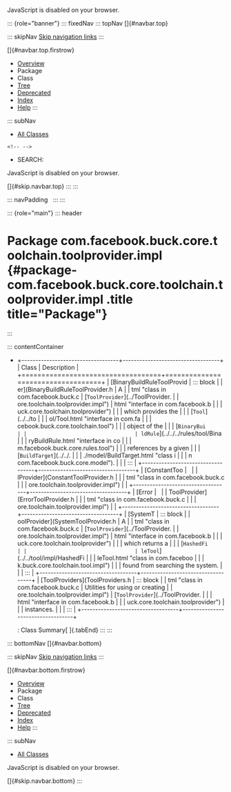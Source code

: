 <div>

JavaScript is disabled on your browser.

</div>

::: {role="banner"}
::: fixedNav
::: topNav
[]{#navbar.top}

::: skipNav
[Skip navigation links](#skip.navbar.top "Skip navigation links")
:::

[]{#navbar.top.firstrow}

-   [Overview](../../../../../../../index.html)
-   Package
-   Class
-   [Tree](package-tree.html)
-   [Deprecated](../../../../../../../deprecated-list.html)
-   [Index](../../../../../../../index-all.html)
-   [Help](../../../../../../../help-doc.html)
:::

::: subNav
-   [All Classes](../../../../../../../allclasses.html)

```{=html}
<!-- -->
```
-   SEARCH:

<div>

<div>

JavaScript is disabled on your browser.

</div>

</div>

[]{#skip.navbar.top}
:::
:::

::: navPadding
 
:::
:::

::: {role="main"}
::: header
# Package com.facebook.buck.core.toolchain.toolprovider.impl {#package-com.facebook.buck.core.toolchain.toolprovider.impl .title title="Package"}
:::

::: contentContainer
-   +-----------------------------------+-----------------------------------+
    | Class                             | Description                       |
    +===================================+===================================+
    | [BinaryBuildRuleToolProvid        | ::: block                         |
    | er](BinaryBuildRuleToolProvider.h | A                                 |
    | tml "class in com.facebook.buck.c | [`ToolProvider`](../ToolProvider. |
    | ore.toolchain.toolprovider.impl") | html "interface in com.facebook.b |
    |                                   | uck.core.toolchain.toolprovider") |
    |                                   | which provides the                |
    |                                   | [`Tool`](../../to                 |
    |                                   | ol/Tool.html "interface in com.fa |
    |                                   | cebook.buck.core.toolchain.tool") |
    |                                   | object of the                     |
    |                                   | [`BinaryBui                       |
    |                                   | ldRule`](../../../rules/tool/Bina |
    |                                   | ryBuildRule.html "interface in co |
    |                                   | m.facebook.buck.core.rules.tool") |
    |                                   | references by a given             |
    |                                   | [`BuildTarget`](../../.           |
    |                                   | ./model/BuildTarget.html "class i |
    |                                   | n com.facebook.buck.core.model"). |
    |                                   | :::                               |
    +-----------------------------------+-----------------------------------+
    | [ConstantToo                      |                                   |
    | lProvider](ConstantToolProvider.h |                                   |
    | tml "class in com.facebook.buck.c |                                   |
    | ore.toolchain.toolprovider.impl") |                                   |
    +-----------------------------------+-----------------------------------+
    | [Error                            |                                   |
    | ToolProvider](ErrorToolProvider.h |                                   |
    | tml "class in com.facebook.buck.c |                                   |
    | ore.toolchain.toolprovider.impl") |                                   |
    +-----------------------------------+-----------------------------------+
    | [SystemT                          | ::: block                         |
    | oolProvider](SystemToolProvider.h | A                                 |
    | tml "class in com.facebook.buck.c | [`ToolProvider`](../ToolProvider. |
    | ore.toolchain.toolprovider.impl") | html "interface in com.facebook.b |
    |                                   | uck.core.toolchain.toolprovider") |
    |                                   | which returns a                   |
    |                                   | [`HashedFi                        |
    |                                   | leTool`](../../tool/impl/HashedFi |
    |                                   | leTool.html "class in com.faceboo |
    |                                   | k.buck.core.toolchain.tool.impl") |
    |                                   | found from searching the system.  |
    |                                   | :::                               |
    +-----------------------------------+-----------------------------------+
    | [ToolProviders](ToolProviders.h   | ::: block                         |
    | tml "class in com.facebook.buck.c | Utilities for using or creating   |
    | ore.toolchain.toolprovider.impl") | [`ToolProvider`](../ToolProvider. |
    |                                   | html "interface in com.facebook.b |
    |                                   | uck.core.toolchain.toolprovider") |
    |                                   | instances.                        |
    |                                   | :::                               |
    +-----------------------------------+-----------------------------------+

    : Class Summary[ ]{.tabEnd}
:::
:::

::: bottomNav
[]{#navbar.bottom}

::: skipNav
[Skip navigation links](#skip.navbar.bottom "Skip navigation links")
:::

[]{#navbar.bottom.firstrow}

-   [Overview](../../../../../../../index.html)
-   Package
-   Class
-   [Tree](package-tree.html)
-   [Deprecated](../../../../../../../deprecated-list.html)
-   [Index](../../../../../../../index-all.html)
-   [Help](../../../../../../../help-doc.html)
:::

::: subNav
-   [All Classes](../../../../../../../allclasses.html)

<div>

<div>

JavaScript is disabled on your browser.

</div>

</div>

[]{#skip.navbar.bottom}
:::
